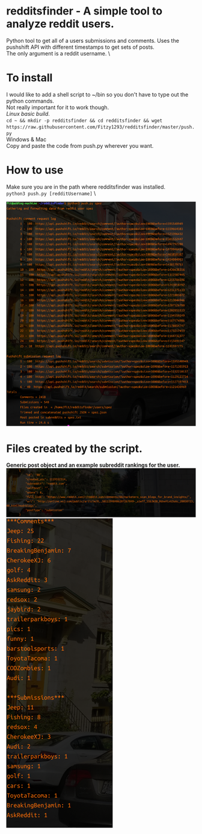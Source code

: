 # redditsfinder - A simple tool to analyze reddit users. 
Python tool to get all of a users submissions and comments. Uses the pushshift API with different timestamps to get sets of posts. \
The only argument is a reddit username. \

# To install 
I would like to add a shell script to ~/bin so you don't have to type out the python commands.\
Not really important for it to work though.\
*Linux basic build*.\
`cd ~ && mkdir -p redditsfinder && cd redditsfinder && wget https://raw.githubusercontent.com/Fitzy1293/redditsfinder/master/push.py`\
Windows & Mac\
Copy and paste the code from push.py wherever you want. 


# How to use
Make sure you are in the path where redditsfinder was installed. \
`python3 push.py [redditUsername]` \

![Alt text](runScript.png?raw=true "Optional Title")

# Files created by the script.
**Generic post object and an example subreddit rankings for the user.**
![Alt text](genericObject.png?raw=true "Optional Title") ![Alt text](rank.png?raw=true "Optional Title")

